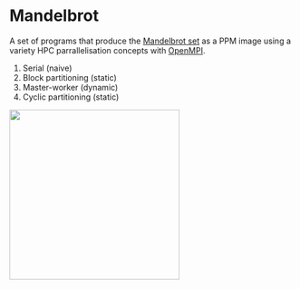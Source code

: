# Mandelbrot

A set of programs that produce the [Mandelbrot set](https://en.wikipedia.org/wiki/Mandelbrot_set) as a PPM image using a variety HPC parrallelisation concepts with [OpenMPI](https://www.open-mpi.org/).

1. Serial (naive)
2. Block partitioning (static)
3. Master-worker (dynamic) 
4. Cyclic partitioning (static)

<img src="https://user-images.githubusercontent.com/86461236/161067232-41d770c1-7615-4e13-b937-e3ace8c7aef7.JPG" height="300"/>
